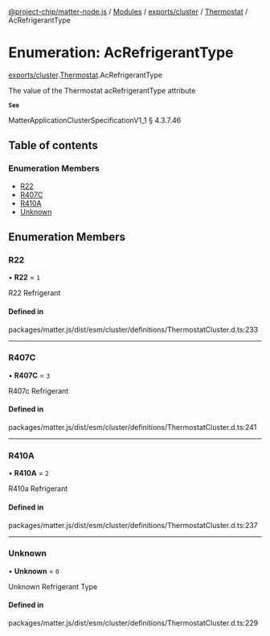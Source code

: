 [@project-chip/matter-node.js](../README.md) / [Modules](../modules.md) / [exports/cluster](../modules/exports_cluster.md) / [Thermostat](../modules/exports_cluster.Thermostat.md) / AcRefrigerantType

# Enumeration: AcRefrigerantType

[exports/cluster](../modules/exports_cluster.md).[Thermostat](../modules/exports_cluster.Thermostat.md).AcRefrigerantType

The value of the Thermostat acRefrigerantType attribute

**`See`**

MatterApplicationClusterSpecificationV1_1 § 4.3.7.46

## Table of contents

### Enumeration Members

- [R22](exports_cluster.Thermostat.AcRefrigerantType.md#r22)
- [R407C](exports_cluster.Thermostat.AcRefrigerantType.md#r407c)
- [R410A](exports_cluster.Thermostat.AcRefrigerantType.md#r410a)
- [Unknown](exports_cluster.Thermostat.AcRefrigerantType.md#unknown)

## Enumeration Members

### R22

• **R22** = ``1``

R22 Refrigerant

#### Defined in

packages/matter.js/dist/esm/cluster/definitions/ThermostatCluster.d.ts:233

___

### R407C

• **R407C** = ``3``

R407c Refrigerant

#### Defined in

packages/matter.js/dist/esm/cluster/definitions/ThermostatCluster.d.ts:241

___

### R410A

• **R410A** = ``2``

R410a Refrigerant

#### Defined in

packages/matter.js/dist/esm/cluster/definitions/ThermostatCluster.d.ts:237

___

### Unknown

• **Unknown** = ``0``

Unknown Refrigerant Type

#### Defined in

packages/matter.js/dist/esm/cluster/definitions/ThermostatCluster.d.ts:229
